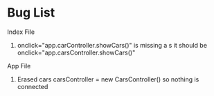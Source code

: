 # Bug List

Index File
1. onclick="app.carController.showCars()" is missing a s it should be onclick="app.carsController.showCars()"

App File
1. Erased cars carsController = new CarsController() so nothing is connected